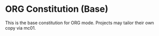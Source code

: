 # ORG Constitution (Base)

This is the base constitution for ORG mode. Projects may tailor their own copy via mc01.

